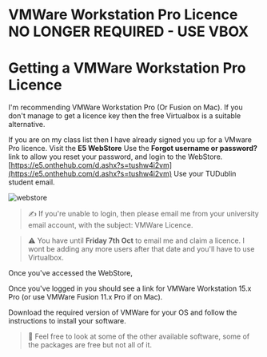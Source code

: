# VMWare Workstation Pro Licence NO LONGER REQUIRED - USE VBOX

# Getting a VMWare Workstation Pro Licence

I'm recommending VMWare Workstation Pro (Or Fusion on Mac). If you don't manage to get a licence key then the free Virtualbox is a suitable alternative.  

 If you are on my class list then I have already signed you up for a VMware Pro licence. Visit the **E5 WebStore** Use the **Forgot username or password?** link to allow you reset your password, and login to the WebStore. [https://e5.onthehub.com/d.ashx?s=tushw4i2vm](https://e5.onthehub.com/d.ashx?s=tushw4i2vm) Use your TUDublin student email.  

![webstore](./images/webstore_signup.png)

> :writing_hand: If you're unable to login, then please email me from your university email account, with the subject: VMWare Licence. 

> :warning: You have until **Friday 7th Oct** to email me and claim a licence. I wont be adding any more users after that date and you'll have to use Virtualbox. 

Once you've accessed the WebStore, 

Once you've logged in you should see a link for VMWare Workstation 15.x Pro (or use VMWare Fusion 11.x Pro if on Mac). 

Download the required version of VMWare for your OS and follow the instructions to install your software.
> :eyes: Feel free to look at some of the other available software, some of the packages are free but not all of it.





